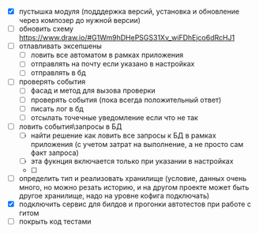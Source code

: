 - [x] пустышка модуля (подддержка версий, установка и обновление через композер до нужной версии) 
- [ ] обновить схему https://www.draw.io/#G1Wm9hDHePSGS31Xv_wiFDhEjco6dRcHJ1
- [ ] отлавливать эксепшены
    - [ ] ловить все автоматом в рамках приложения
    - [ ] отправлять на почту если указано в настройках 
    - [ ] отправлять в бд
- [ ] проверять события
    - [ ] фасад и метод для вызова проверки
    - [ ] проверять события (пока всегда положительный ответ)  
    - [ ] писать лог в бд
    - [ ] отсылать точечные уведомление если что не так
- [ ] ловить события\запросы в БД
    - [ ] найти решение как ловить все запросы к БД в рамках приложения (с учетом затрат на выполнение, а не просто сам факт запроса)
    - [ ] эта фукнция включается только при указании в настройках 
    - [ ] 
- [ ] определить тип и реализовать хранилище (условие, данных очень много, но можно резать историю, и на другом проекте может быть другое хранилище, надо на уровне кофига подключать)
- [x] подключить сервис для билдов и прогонки автотестов при работе с гитом
- [ ] покрыть код тестами